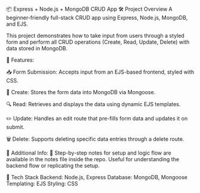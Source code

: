 📦 Express + Node.js + MongoDB CRUD App
🛠 Project Overview
A beginner-friendly full-stack CRUD app using Express, Node.js, MongoDB, and EJS.

This project demonstrates how to take input from users through a styled form and perform all CRUD operations (Create, Read, Update, Delete) with data stored in MongoDB.


🔑 Features:

📥 Form Submission: Accepts input from an EJS-based frontend, styled with CSS.

💾 Create: Stores the form data into MongoDB via Mongoose.

🔍 Read: Retrieves and displays the data using dynamic EJS templates.

✏️ Update: Handles an edit route that pre-fills form data and updates it on submit.

🗑️ Delete: Supports deleting specific data entries through a delete route.




🧾 Additional Info:
📒 Step-by-step notes for setup and logic flow are available in the notes file inside the repo. Useful for understanding the backend flow or replicating the setup.



📁 Tech Stack
Backend: Node.js, Express
Database: MongoDB, Mongoose
Templating: EJS
Styling: CSS
